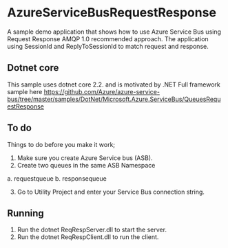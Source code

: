 # AzureServiceBusRequestResponse
A sample demo application that shows how to use Azure Service Bus using Request Response AMQP 1.0 recommended approach. 
The application using SessionId and ReplyToSessionId to match request and response. 

## Dotnet core

This sample uses dotnet core 2.2. and is motivated by .NET Full framework sample here 
https://github.com/Azure/azure-service-bus/tree/master/samples/DotNet/Microsoft.Azure.ServiceBus/QueuesRequestResponse

## To do

Things to do before you make it work; 
1. Make sure you create Azure Service bus (ASB). 
2. Create two queues in the same ASB Namespace 

a. requestqueue
b. responsequeue

3. Go to Utility Project and enter your Service Bus connection string. 

## Running
1. Run the dotnet ReqRespServer.dll to start the server. 
2. Run the dotnet ReqRespClient.dll to run the client. 
